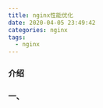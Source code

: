 ```yaml
---
title: nginx性能优化
date: 2020-04-05 23:49:42
categories: nginx
tags:
  - nginx
---
```


### 介绍



<!-- more -->

### 一、